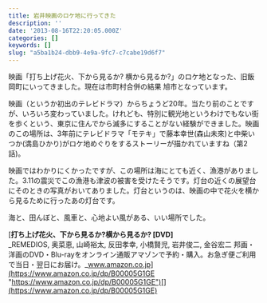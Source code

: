 ```yaml
---
title: 岩井映画のロケ地に行ってきた
description: ''
date: '2013-08-16T22:20:05.000Z'
categories: []
keywords: []
slug: "a5ba1b24-dbb9-4e9a-9fc7-c7cabe19d6f7"
---
```

映画「打ち上げ花火、下から見るか? 横から見るか?」のロケ地となった、旧飯岡町にいってきました。現在は市町村合併の結果 旭市となっています。

映画（というか初出のテレビドラマ）からちょうど20年。当たり前のことですが、いろいろ変わっていました。けれども、特別に観光地というわけでもない街を歩くという、東京に住んでから滅多にすることがない経験ができました。映画のこの場所は、3年前にテレビドラマ「モテキ」で藤本幸世(森山未來)と中柴いつか(満島ひかり)がロケ地めぐりをするストーリーが描かれていますね（第2話)。

映画ではわかりにくかったですが、この場所は海にとても近く、漁港がありました。3.11の震災でこの漁港も津波の被害を受けたそうです。灯台の近くの展望台にそのときの写真がおいてありました。灯台というのは、映画の中で花火を横から見るために行ったあの灯台です。

海と、田んぼと、風車と、心地よい風がある、いい場所でした。

[**打ち上げ花火、下から見るか?横から見るか? \[DVD\]**  
_REMEDIOS, 奥菜恵, 山崎裕太, 反田孝幸, 小橋賢児, 岩井俊二, 金谷宏二 邦画・洋画のDVD・Blu-rayをオンライン通販アマゾンで予約・購入。お急ぎ便ご利用で当日・翌日にお届け。_www.amazon.co.jp](https://www.amazon.co.jp/dp/B00005G1GE "https://www.amazon.co.jp/dp/B00005G1GE")[](https://www.amazon.co.jp/dp/B00005G1GE)